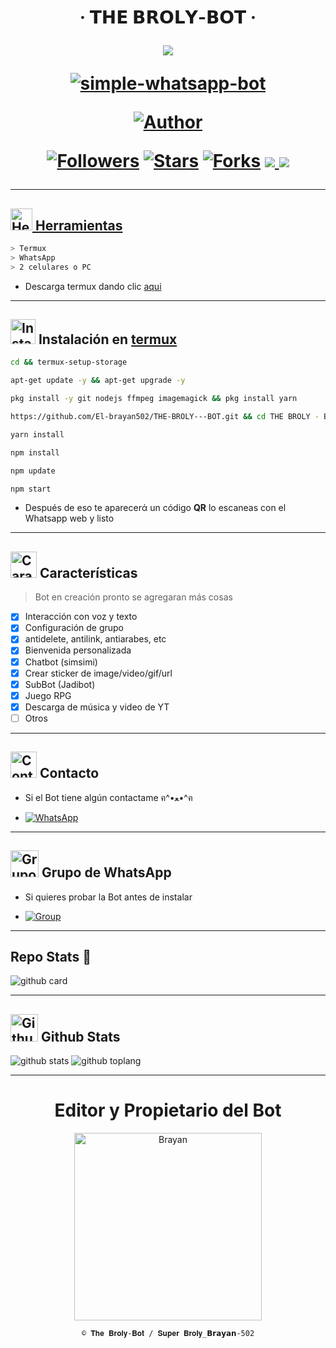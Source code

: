 <h1 align="center">‧ 𝗧𝗛𝗘 𝗕𝗥𝗢𝗟𝗬-𝗕𝗢𝗧 ‧
</p>
<p>
        <img src= "https://telegra.ph/file/9b2d7fc70640a38899d6c.jpg">
    </p>
    <p align="center">
        <a href="#"><img title="simple-whatsapp-bot" src="https://img.shields.io/badge/-SIMPLE--WHATSAPP--BOT-green?colorA=%23ff0000&colorB=%23017e40&style=for-the-badge"></a>
    </p>
    <p>
        <a href="https://github.com/StarlightsTeam"><img title="Author"    src="https://img.shields.io/badge/Author-Brayan502l-purple.svg?style=for-the-badge&logo=github"></a>
    </p>
    <p>
        <a href="https://github.com/El-brayan502/THE-BROLY---BOT"><img title="Followers" src="https://img.shields.io/github/followers/THE-BROLY?color=blue&style=flat-square"></a>
        <a href="https://https://github.com/El-brayan502/THE-BROLY---BOT/stargazers/"><img title="Stars" src="https://img.shields.io/github/stars/StarlightsTeam/BROLY-BOT?color=red&style=flat-square"></a>
        <a href="https://https://github.com/El-brayan502/THE-BROLY---BOT/network/members"><img title="Forks" src="http://img.shields.io/github/forks/StarlightsTeam/BROLY-BOT?color=red&style=flat-square"></a>
        <a href="#"><img src="https://img.shields.io/badge/MANTENIMIENTO-SI-blue.svg"</a>
        <img src="https://img.shields.io/github/repo-size/Brayan502BROLY" /> <br>
   </p>
   <p>
</h1>

---------

## <img src="https://i0.wp.com/i230.photobucket.com/albums/ee124/joaclint/joaclint_istgud/ruedas.gif" alt="Herramientas" width="35" height="35"> Herramientas

```bash
> Termux
> WhatsApp
> 2 celulares o PC
```
- Descarga termux dando clic [aqui](https://f-droid.org/repo/com.termux_118.apk)

---------

## <img src="https://i.giphy.com/media/nWGRHBnAl5Kmc/giphy.gif" alt="Instalacion" width="40" height="40"> Instalación en [termux](https://f-droid.org/repo/com.termux_118.apk)

```bash
cd && termux-setup-storage
```

```bash
apt-get update -y && apt-get upgrade -y
```

```bash
pkg install -y git nodejs ffmpeg imagemagick && pkg install yarn 
```

```bash
https://github.com/El-brayan502/THE-BROLY---BOT.git && cd THE BROLY - BOT
```

```bash
yarn install
```

```bash
npm install
```

```bash
npm update
```

```bash
npm start
```

- Después de eso te aparecerά un código **QR** lo escaneas con el Whatsapp web y listo

---------

## <img src="https://i.pinimg.com/originals/73/69/6e/73696e022df7cd5cb3d999c6875361dd.gif" alt="Características" width="42" height="42"> Características

> Bot en creación pronto se agregaran más cosas 

- [x] Interacción con voz y texto
- [x] Configuración de grupo
- [x] antidelete, antilink, antiarabes, etc
- [x] Bienvenida personalizada
- [x] Chatbot (simsimi)
- [x] Crear sticker de image/video/gif/url
- [x] SubBot (Jadibot)
- [x] Juego RPG
- [x] Descarga de música y video de YT
- [ ] Otros

---------

## <img src="https://i.pinimg.com/originals/19/80/6e/19806e91932e6054965fc83b85241270.gif" alt="Contacto" width="42" height="42"> Contacto

- Si el Bot tiene algún contactame ฅ^•ﻌ•^ฅ

* <a href="https://wa.me/50231458537"><img alt="WhatsApp" src="https://img.shields.io/badge/WhatsApp-25D366?style=for-the-badge&logo=whatsapp&logoColor=white"/></a>

---------

## <img src="https://static.wikia.nocookie.net/nyancat/images/d/d3/Nyan-cat.gif/revision/latest/scale-to-width-down/400?cb=20131231222500&path-prefix=es" alt="Grupo" width="45" height="43"> Grupo de WhatsApp


- Si quieres probar la Bot antes de instalar

* <a href="https://chat.whatsapp.com/LGyw9xekK82BlolSkbkISU"><img alt="Group" src="https://img.shields.io/badge/Group-25D366?style=for-the-badge&logo=whatsapp&logoColor=white"/></a>

---------

## Repo Stats 🔭

![github card](https://github-readme-stats.vercel.app/api/pin/?username=StarlightsTeam&repo=Ai-Hoshino&theme=chartreuse-dark)

---------

## <img src="https://raw.githubusercontent.com/vilcajoal/vilcajoal/master/assets/octocat-anime.gif" alt="Github" width="44" height="44"> Github Stats

![github stats](https://github-readme-stats.vercel.app/api?username=StarlightsTeam&show_icons=true&theme=chartreuse-dark)
![github toplang](https://github-readme-stats.vercel.app/api/top-langs/?username=StarlightsTeam&layout=compact&theme=chartreuse-dark)

---------
<div align="center">
  <h1 align="center">Editor y Propietario del Bot</h1>

<a href="https://github.com/El-brayan502"><img src="https://telegra.ph/file/a8fada0d669afac23ce5d.jpg" width="300" height="300" alt="Brayan"/></a>

`© 𝐓𝐡𝐞 𝐁𝐫𝐨𝐥𝐲-𝐁𝐨𝐭 / 𝐒𝐮𝐩𝐞𝐫 𝐁𝐫𝐨𝐥𝐲_𝗕𝗿𝗮𝘆𝗮𝗻-502`